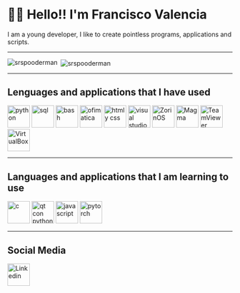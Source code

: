 # 🐻‍❄️ Hello!! I'm Francisco Valencia
I am a young developer, I like to create pointless programs, applications and scripts.

---

<p><img align="left" src="https://github-readme-stats.vercel.app/api/top-langs?username=srspooderman&show_icons=true&locale=en&layout=compact" alt="srspooderman" /></p>

<p>&nbsp;<img align="center" src="https://github-readme-stats.vercel.app/api?username=srspooderman&show_icons=true&locale=en" alt="srspooderman" /></p>

---

## Lenguages and applications that I have used
<p align="left">
    <a href="https://www.python.org/"><img src="https://upload.wikimedia.org/wikipedia/commons/thumb/c/c3/Python-logo-notext.svg/1024px-Python-logo-notext.svg.png" alt="python" width="50" height="50"></a>
    <a href="https://www.mysql.com/"><img src="https://1000marcas.net/wp-content/uploads/2020/11/MySQL-logo.png" alt="sql" height="50"></a>
    <a href="https://devdocs.io/bash/"><img src="https://linube.com/blog/wp-content/uploads/bash-logo.png" alt="bash" width="50" height="50"></a>
    <a href="https://www.office.com/"><img src="https://upload.wikimedia.org/wikipedia/commons/thumb/5/5f/Microsoft_Office_logo_%282019%E2%80%93present%29.svg/2048px-Microsoft_Office_logo_%282019%E2%80%93present%29.svg.png" alt="ofimatica" width="50" height="50"></a>
    <a href="https://www.w3.org/html/"><img src="https://upload.wikimedia.org/wikipedia/commons/thumb/1/10/CSS3_and_HTML5_logos_and_wordmarks.svg/2560px-CSS3_and_HTML5_logos_and_wordmarks.svg.png" alt="html y css" height="50"></a>
    <a href="https://code.visualstudio.com/"><img src="https://upload.wikimedia.org/wikipedia/commons/thumb/9/9a/Visual_Studio_Code_1.35_icon.svg/2048px-Visual_Studio_Code_1.35_icon.svg.png" alt="visual studio" width="50"></a>
    <a href="https://zorin.com/os/"><img src="https://upload.wikimedia.org/wikipedia/commons/1/14/Zorin_Logomark.svg" alt="ZorinOS" width="50"></a>
    <a href="https://magmafoundation.org/"><img src="https://pbs.twimg.com/profile_images/1511131238253441025/n2715Njt_400x400.jpg" alt="Magma" width="50"></a>
    <a href="https://www.teamviewer.com/es/"><img src="https://static.teamviewer.com/resources/2019/07/TeamViewer_Logo_512x512.png" alt="TeamViewer" width="50"></a>
    <a href="https://www.virtualbox.org/"><img src="https://upload.wikimedia.org/wikipedia/commons/d/d5/Virtualbox_logo.png?20150209215936" alt="VirtualBox" width="50"></a>
</p>

---

## Languages and applications that I am learning to use
<p align="left">
    <a href="https://www.w3schools.com/c/index.php"><img src="https://cdn.worldvectorlogo.com/logos/c-1.svg" alt="c" width="50"></a>
    <a href="https://www.qt.io/qt-for-python"><img src="https://upload.wikimedia.org/wikipedia/commons/thumb/e/e6/Python_and_Qt.svg/737px-Python_and_Qt.svg.png" alt="qt con python" width="50"></a>
    <a href="https://developer.mozilla.org/es/docs/Web/JavaScript"><img src="https://upload.wikimedia.org/wikipedia/commons/6/6a/JavaScript-logo.png" alt="javascript" width="50" height="50"></a>
    <a href="https://pytorch.org/"><img src="https://www.armadilloamarillo.com/wp-content/uploads/pytorch-logo.png" alt="pytorch" width="50"></a>
</p>

---

## Social Media
<p align="left">
    <a href="https://www.linkedin.com/in/francisco-valencia-esparraga-a97344212/"><img src="https://cdn-icons-png.flaticon.com/512/174/174857.png" alt="Linkedin" width="50"></a>
</p>
